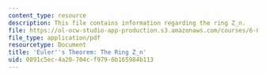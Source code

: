 ```yaml
---
content_type: resource
description: This file contains information regarding the ring Z_n.
file: https://ol-ocw-studio-app-production.s3.amazonaws.com/courses/6-042j-mathematics-for-computer-science-spring-2015/0891c5ec4a20704cf9796b165984b113_MIT6_042JS15_TheRingZn.pdf
file_type: application/pdf
resourcetype: Document
title: 'Euler''s Theorem: The Ring Z_n'
uid: 0891c5ec-4a20-704c-f979-6b165984b113
---
```

